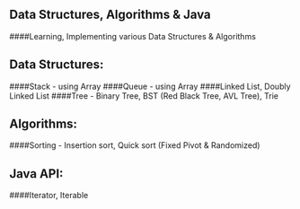 ## Data Structures, Algorithms & Java
####Learning, Implementing various Data Structures &amp; Algorithms

## Data Structures: 
####Stack - using Array
####Queue - using Array
####Linked List, Doubly Linked List
####Tree - Binary Tree, BST (Red Black Tree, AVL Tree), Trie

## Algorithms:
####Sorting - Insertion sort, Quick sort (Fixed Pivot & Randomized)

## Java API:
####Iterator, Iterable
